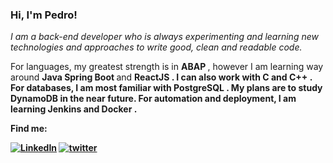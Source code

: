 ### Hi, I'm Pedro!

<p>
  <em> 
    I am a back-end developer who is always experimenting and learning new technologies and approaches to write good, clean and readable code.</a>
  </em>
</p>
 
<p align="left">
  For languages, my greatest strength is in <strong> ABAP </strong>, however I am learning way around <strong> Java Spring Boot </strong> and <strong> ReactJS </string>. I can also work with <strong> C </strong> and <strong> C++ </strong>. 
  For databases, I am most familiar with <strong> PostgreSQL </strong>. My plans are to study <strong> DynamoDB </strong> in the near future.
  For automation and deployment, I am learning <strong> Jenkins </strong> and <strong> Docker </strong>.
</p>


<p align="left">
 Find me:
</p>

[![LinkedIn](https://img.shields.io/badge/LinkedIn-0077B5?style=for-the-badge&logo=linkedin&logoColor=white)](https://www.linkedin.com/in/pedrohaccorsi/)
[![twitter](https://img.shields.io/badge/twitter-1DA1F2?style=for-the-badge&logo=twitter&logoColor=white)](http://twitter.com/pedrohaccorsi)
  
  
<!--
**pedrohaccorsi/pedrohaccorsi** is a ✨ _special_ ✨ repository because its `README.md` (this file) appears on your GitHub profile.

Here are some ideas to get you started:

- 🔭 I’m currently working on ...
- 🌱 I’m currently learning ...
- 👯 I’m looking to collaborate on ...
- 🤔 I’m looking for help with ...
- 💬 Ask me about ...
- 📫 How to reach me: ...
- 😄 Pronouns: ...
- ⚡ Fun fact: ...
-->
